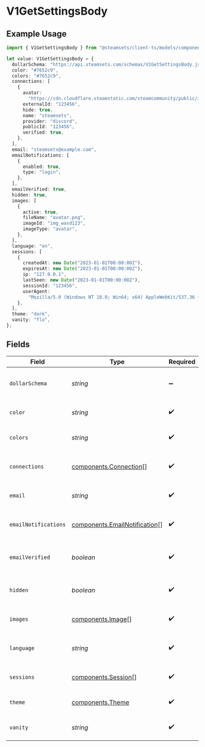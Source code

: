 # V1GetSettingsBody

## Example Usage

```typescript
import { V1GetSettingsBody } from "@steamsets/client-ts/models/components";

let value: V1GetSettingsBody = {
  dollarSchema: "https://api.steamsets.com/schemas/V1GetSettingsBody.json",
  color: "#7652c9",
  colors: "#7652c9",
  connections: [
    {
      avatar:
        "https://cdn.cloudflare.steamstatic.com/steamcommunity/public/images/avatars/f1/f1a1d2c3d0c9d1e1f2f3f4f5f6f7f8f9.jpg",
      externalId: "123456",
      hide: true,
      name: "steamsets",
      provider: "discord",
      publicId: "123456",
      verified: true,
    },
  ],
  email: "steamsets@example.com",
  emailNotifications: [
    {
      enabled: true,
      type: "login",
    },
  ],
  emailVerified: true,
  hidden: true,
  images: [
    {
      active: true,
      fileName: "avatar.png",
      imageId: "img_wasd123",
      imageType: "avatar",
    },
  ],
  language: "en",
  sessions: [
    {
      createdAt: new Date("2023-01-01T00:00:00Z"),
      expiresAt: new Date("2023-01-01T00:00:00Z"),
      ip: "127.0.0.1",
      lastSeen: new Date("2023-01-01T00:00:00Z"),
      sessionId: "123456",
      userAgent:
        "Mozilla/5.0 (Windows NT 10.0; Win64; x64) AppleWebKit/537.36 (KHTML, like Gecko) Chrome/91.0.4472.124 Safari/537.36",
    },
  ],
  theme: "dark",
  vanity: "flo",
};
```

## Fields

| Field                                                                          | Type                                                                           | Required                                                                       | Description                                                                    | Example                                                                        |
| ------------------------------------------------------------------------------ | ------------------------------------------------------------------------------ | ------------------------------------------------------------------------------ | ------------------------------------------------------------------------------ | ------------------------------------------------------------------------------ |
| `dollarSchema`                                                                 | *string*                                                                       | :heavy_minus_sign:                                                             | A URL to the JSON Schema for this object.                                      | https://api.steamsets.com/schemas/V1GetSettingsBody.json                       |
| `color`                                                                        | *string*                                                                       | :heavy_check_mark:                                                             | The color the account is using                                                 | #7652c9                                                                        |
| `colors`                                                                       | *string*                                                                       | :heavy_check_mark:                                                             | The colors the account is using                                                | #7652c9                                                                        |
| `connections`                                                                  | [components.Connection](../../models/components/connection.md)[]               | :heavy_check_mark:                                                             | The connections the account has                                                |                                                                                |
| `email`                                                                        | *string*                                                                       | :heavy_check_mark:                                                             | The email the account is using                                                 | steamsets@example.com                                                          |
| `emailNotifications`                                                           | [components.EmailNotification](../../models/components/emailnotification.md)[] | :heavy_check_mark:                                                             | The email notifications the account has                                        |                                                                                |
| `emailVerified`                                                                | *boolean*                                                                      | :heavy_check_mark:                                                             | Whether the account has verified their email                                   | true                                                                           |
| `hidden`                                                                       | *boolean*                                                                      | :heavy_check_mark:                                                             | Whether the account is hidden in the leaderboards                              | true                                                                           |
| `images`                                                                       | [components.Image](../../models/components/image.md)[]                         | :heavy_check_mark:                                                             | The images the account has                                                     |                                                                                |
| `language`                                                                     | *string*                                                                       | :heavy_check_mark:                                                             | The language the account is using                                              | en                                                                             |
| `sessions`                                                                     | [components.Session](../../models/components/session.md)[]                     | :heavy_check_mark:                                                             | The sessions the account has                                                   |                                                                                |
| `theme`                                                                        | [components.Theme](../../models/components/theme.md)                           | :heavy_check_mark:                                                             | The theme the account is using                                                 | dark                                                                           |
| `vanity`                                                                       | *string*                                                                       | :heavy_check_mark:                                                             | The vanity the account is using                                                | flo                                                                            |